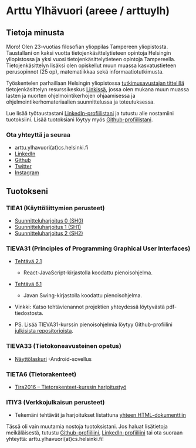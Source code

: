 # Arttu Ylhävuori (areee / arttuylh)

## Tietoja minusta

Moro! Olen 23-vuotias filosofian ylioppilas Tampereen yliopistosta. Taustallani on kaksi vuotta tietojenkäsittelytieteen opintoja Helsingin yliopistossa ja yksi vuosi tietojenkäsittelytieteen opintoja Tampereella. Tietojenkäsittelyn lisäksi olen opiskellut muun muassa kasvatustieteen perusopinnot (25 op), matematiikkaa sekä informaatiotutkimusta.

Työskentelen parhaillaan Helsingin yliopistossa [tutkimusavustajan tittelillä](https://www.cs.helsinki.fi/people/ylhavuor) tietojenkäsittelyn resurssikeskus [Linkissä](http://linkki.cs.helsinki.fi/), jossa olen mukana muun muassa lasten ja nuorten ohjelmointikerhojen ohjaamisessa ja ohjelmointikerhomateriaalien suunnittelussa ja toteutuksessa.

Lue lisää työtaustastani [LinkedIn-profiilistani](https://www.linkedin.com/in/arttuylh/) ja tutustu alle nostamiini tuotoksiini. Lisää tuotoksiani löytyy myös [Github-profiilistani](https://github.com/areee/).

### Ota yhteyttä ja seuraa
- arttu.ylhavuori(at)cs.helsinki.fi
- [LinkedIn](https://www.linkedin.com/in/arttuylh/)
- [Github](https://github.com/areee/)
- [Twitter](https://twitter.com/arttuylh)
- [Instagram](https://www.instagram.com/arttuylh/)

## Tuotokseni

### TIEA1 (Käyttöliittymien perusteet)
- [Suunnitteluharjoitus 0 (SH0)](https://github.com/areee/tiea1_sh0)
- [Suunnitteluharjoitus 1 (SH1)](https://github.com/areee/tiea1_sh1)
- [Suunnitteluharjoitus 2 (SH2)](https://github.com/areee/tiea1_sh2)

### TIEVA31 (Principles of Programming Graphical User Interfaces)
- [Tehtävä 2.1](https://github.com/areee/tieva31_exercise2_1)
  - React-JavaScript-kirjastolla koodattu pienoisohjelma.
- [Tehtävä 6.1](https://github.com/areee/tieva31_exercise6_1)
  - Javan Swing-kirjastolla koodattu pienoisohjelma.

- Vinkki: Katso tehtävienannot projektien yhteydessä löytyvästä pdf-tiedostosta.
- PS. Lisää TIEVA31-kurssin pienoisohjelmia löytyy Github-profiilini [julkisista repositorioista](https://github.com/areee?tab=repositories).

### TIEVA33 (Tietokoneavusteinen opetus)
- [Näyttölaskuri](https://github.com/areee/RiippuvaisApp) -Android-sovellus

### TIETA6 (Tietorakenteet)
- [Tira2016 – Tietorakenteet-kurssin harjoitustyö](https://github.com/areee/Tira2016/)

### ITIY3 (Verkkojulkaisun perusteet)
- Tekemäni tehtävät ja harjoitukset listattuna [yhteen HTML-dokumenttiin](http://people.uta.fi/~ay98625/itiy3/info.html)

Tässä oli vain muutamia nostoja tuotoksistani. Jos haluat lisätietoja meikäläisestä, tutustu [Github-profiiliini](https://github.com/areee/), [LinkedIn-profiiliini](https://www.linkedin.com/in/arttuylh/) tai ota suoraan yhteyttä: arttu.ylhavuori(at)cs.helsinki.fi!
